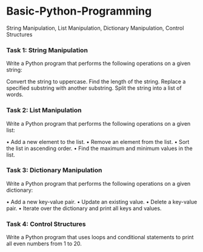 # Basic-Python-Programming
String Manipulation, List Manipulation, Dictionary Manipulation, Control Structures

### Task 1: String Manipulation

Write a Python program that performs the following operations on a given string:

Convert the string to uppercase.
Find the length of the string.
Replace a specified substring with another substring.
Split the string into a list of words.

### Task 2: List Manipulation

Write a Python program that performs the following operations on a given list:

•	Add a new element to the list.
•	Remove an element from the list.
•	Sort the list in ascending order.
•	Find the maximum and minimum values in the list.

### Task 3: Dictionary Manipulation

Write a Python program that performs the following operations on a given dictionary:

•	Add a new key-value pair.
•	Update an existing value.
•	Delete a key-value pair.
•	Iterate over the dictionary and print all keys and values.

### Task 4: Control Structures

Write a Python program that uses loops and conditional statements to print all even numbers from 1 to 20.
